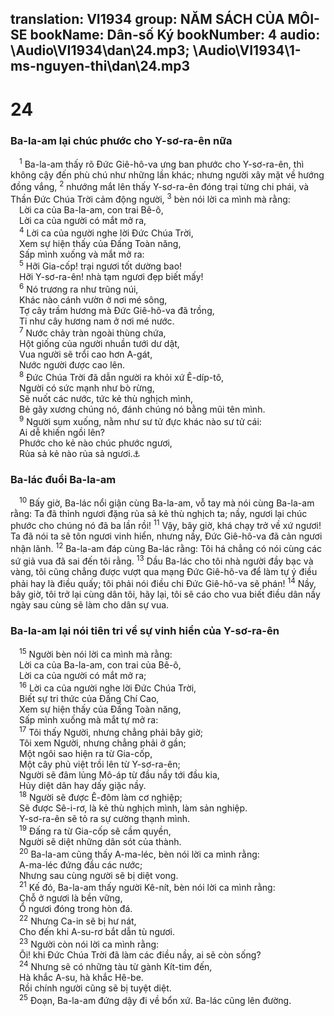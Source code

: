 translation: VI1934
group: NĂM SÁCH CỦA MÔI-SE
bookName: Dân-số Ký 
bookNumber: 4
audio: \Audio\VI1934\dan\24.mp3; \Audio\VI1934\1-ms-nguyen-thi\dan\24.mp3
-------

<div class="title"><h1>24</h1><h3>Ba-la-am lại chúc phước cho Y-sơ-ra-ên nữa</h3></div>
<span class="verse dan_24_1"> <sup>1</sup> Ba-la-am thấy rõ Đức Giê-hô-va ưng ban phước cho Y-sơ-ra-ên, thì không cậy đến phù chú như những lần khác; nhưng người xây mặt về hướng đồng vắng, </span>
<span class="verse dan_24_2"><sup>2</sup> nhướng mắt lên thấy Y-sơ-ra-ên đóng trại từng chi phái, và Thần Đức Chúa Trời cảm động người, </span>
<span class="verse dan_24_3"><sup>3</sup> bèn nói lời ca mình mà rằng: <br/> Lời ca của Ba-la-am, con trai Bê-ô, <br/> Lời ca của người có mắt mở ra, <br/></span>
<span class="verse dan_24_4"> <sup>4</sup> Lời ca của người nghe lời Đức Chúa Trời, <br/> Xem sự hiện thấy của Đấng Toàn năng, <br/> Sấp mình xuống và mắt mở ra: <br/></span>
<span class="verse dan_24_5"> <sup>5</sup> Hỡi Gia-cốp! trại ngươi tốt dường bao! <br/> Hỡi Y-sơ-ra-ên! nhà tạm ngươi đẹp biết mấy! <br/></span>
<span class="verse dan_24_6"> <sup>6</sup> Nó trương ra như trũng núi, <br/> Khác nào cánh vườn ở nơi mé sông, <br/> Tợ cây trầm hương mà Đức Giê-hô-va đã trồng, <br/> Tỉ như cây hương nam ở nơi mé nước. <br/></span>
<span class="verse dan_24_7"> <sup>7</sup> Nước chảy tràn ngoài thùng chứa, <br/> Hột giống của người nhuần tưới dư dật, <br/> Vua người sẽ trổi cao hơn A-gát, <br/> Nước người được cao lên. <br/></span>
<span class="verse dan_24_8"> <sup>8</sup> Đức Chúa Trời đã dẫn người ra khỏi xứ Ê-díp-tô, <br/> Người có sức mạnh như bò rừng, <br/> Sẽ nuốt các nước, tức kẻ thù nghịch mình, <br/> Bẻ gãy xương chúng nó, đánh chúng nó bằng mũi tên mình. <br/></span>
<span class="verse dan_24_9"> <sup>9</sup> Người sụm xuống, nằm như sư tử đực khác nào sư tử cái: <br/> Ai dễ khiến ngồi lên? <br/> Phước cho kẻ nào chúc phước ngươi, <br/> Rủa sả kẻ nào rủa sả ngươi.<a data-toggle="tooltip" data-placement="bottom" title="Sa 12:3; 49:9">⚓</a><br/></span>
<div class="title"><h3>Ba-lác đuổi Ba-la-am</h3></div>
<span class="verse dan_24_10"> <sup>10</sup> Bấy giờ, Ba-lác nổi giận cùng Ba-la-am, vỗ tay mà nói cùng Ba-la-am rằng: Ta đã thỉnh ngươi đặng rủa sả kẻ thù nghịch ta; nầy, ngươi lại chúc phước cho chúng nó đã ba lần rồi! </span>
<span class="verse dan_24_11"><sup>11</sup> Vậy, bây giờ, khá chạy trở về xứ ngươi! Ta đã nói ta sẽ tôn ngươi vinh hiển, nhưng nầy, Đức Giê-hô-va đã cản ngươi nhận lãnh. </span>
<span class="verse dan_24_12"><sup>12</sup> Ba-la-am đáp cùng Ba-lác rằng: Tôi há chẳng có nói cùng các sứ giả vua đã sai đến tôi rằng. </span>
<span class="verse dan_24_13"><sup>13</sup> Dầu Ba-lác cho tôi nhà người đầy bạc và vàng, tôi cũng chẳng được vượt qua mạng Đức Giê-hô-va để làm tự ý điều phải hay là điều quấy; tôi phải nói điều chi Đức Giê-hô-va sẽ phán! </span>
<span class="verse dan_24_14"><sup>14</sup> Nầy, bây giờ, tôi trở lại cùng dân tôi, hãy lại, tôi sẽ cáo cho vua biết điều dân nầy ngày sau cùng sẽ làm cho dân sự vua. <br/></span>
<div class="title"><h3>Ba-la-am lại nói tiên tri về sự vinh hiển của Y-sơ-ra-ên</h3></div>
<span class="verse dan_24_15"> <sup>15</sup> Người bèn nói lời ca mình mà rằng: <br/> Lời ca của Ba-la-am, con trai của Bê-ô, <br/> Lời ca của người có mắt mở ra; <br/></span>
<span class="verse dan_24_16"> <sup>16</sup> Lời ca của người nghe lời Đức Chúa Trời, <br/> Biết sự tri thức của Đấng Chí Cao, <br/> Xem sự hiện thấy của Đấng Toàn năng, <br/> Sấp mình xuống mà mắt tự mở ra: <br/></span>
<span class="verse dan_24_17"> <sup>17</sup> Tôi thấy Người, nhưng chẳng phải bây giờ; <br/> Tôi xem Người, nhưng chẳng phải ở gần; <br/> Một ngôi sao hiện ra từ Gia-cốp, <br/> Một cây phủ việt trồi lên từ Y-sơ-ra-ên; <br/> Người sẽ đâm lủng Mô-áp từ đầu nầy tới đầu kia, <br/> Hủy diệt dân hay dấy giặc nầy. <br/></span>
<span class="verse dan_24_18"> <sup>18</sup> Người sẽ được Ê-đôm làm cơ nghiệp; <br/> Sẽ được Sê-i-rơ, là kẻ thù nghịch mình, làm sản nghiệp. <br/> Y-sơ-ra-ên sẽ tỏ ra sự cường thạnh mình. <br/></span>
<span class="verse dan_24_19"> <sup>19</sup> Đấng ra từ Gia-cốp sẽ cầm quyền, <br/> Người sẽ diệt những dân sót của thành. <br/></span>
<span class="verse dan_24_20"> <sup>20</sup> Ba-la-am cũng thấy A-ma-léc, bèn nói lời ca mình rằng: <br/> A-ma-léc đứng đầu các nước; <br/> Nhưng sau cùng người sẽ bị diệt vong. <br/></span>
<span class="verse dan_24_21"> <sup>21</sup> Kế đó, Ba-la-am thấy người Kê-nít, bèn nói lời ca mình rằng: <br/> Chỗ ở ngươi là bền vững, <br/> Ổ ngươi đóng trong hòn đá. <br/></span>
<span class="verse dan_24_22"> <sup>22</sup> Nhưng Ca-in sẽ bị hư nát, <br/> Cho đến khi A-su-rơ bắt dẫn tù ngươi. <br/></span>
<span class="verse dan_24_23"> <sup>23</sup> Người còn nói lời ca mình rằng: <br/> Ôi! khi Đức Chúa Trời đã làm các điều nầy, ai sẽ còn sống? <br/></span>
<span class="verse dan_24_24"> <sup>24</sup> Nhưng sẽ có những tàu từ gành Kít-tim đến, <br/> Hà khắc A-su, hà khắc Hê-be. <br/> Rồi chính người cũng sẽ bị tuyệt diệt. <br/></span>
<span class="verse dan_24_25"> <sup>25</sup> Đoạn, Ba-la-am đứng dậy đi về bổn xứ. Ba-lác cũng lên đường. <br/></span>
